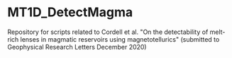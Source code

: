 # MT1D_DetectMagma
Repository for scripts related to Cordell et al. "On the detectability of melt-rich lenses in magmatic reservoirs using magnetotellurics" (submitted to Geophysical Research Letters December 2020)
